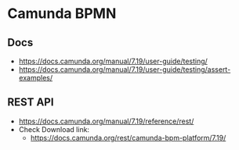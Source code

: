 # Camunda BPMN

## Docs
- https://docs.camunda.org/manual/7.19/user-guide/testing/
- https://docs.camunda.org/manual/7.19/user-guide/testing/assert-examples/

## REST API
- https://docs.camunda.org/manual/7.19/reference/rest/
- Check Download link:
  - https://docs.camunda.org/rest/camunda-bpm-platform/7.19/

